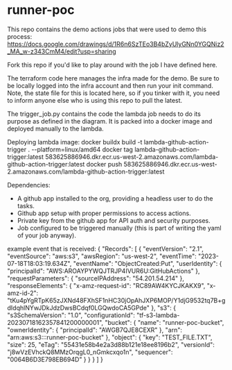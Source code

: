 # runner-poc

This repo contains the demo actions jobs that were used to demo this process:
https://docs.google.com/drawings/d/1R6n6SzTEo3B4bZyUlyGNn0YGQNiz2_MA_w-z343CmM4/edit?usp=sharing

Fork this repo if you'd like to play around with the job I have defined here.

The terraform code here manages the infra made for the demo.  Be sure to be locally logged into the infra account and then run your init command.  Note, the state file for this is located here, so if you tinker with it, you need to inform anyone else who is using this repo to pull the latest.

The trigger_job.py contains the code the lambda job needs to do its purpose as defined in the diagram.  It is packed into a docker image and deployed manually to the lambda.

Deploying lambda image:
docker buildx build -t lambda-github-action-trigger . --platform=linux/amd64
docker tag lambda-github-action-trigger:latest 583625886946.dkr.ecr.us-west-2.amazonaws.com/lambda-github-action-trigger:latest
docker push 583625886946.dkr.ecr.us-west-2.amazonaws.com/lambda-github-action-trigger:latest



Dependencies:
- A github app installed to the org, providing a headless user to do the tasks.
- Github app setup with proper permissions to access actions.
- Private key from the github app for API auth and security purposes.
- Job configured to be triggered manually (this is part of writing the yaml of your job anyway).



example event that is received:
{
  "Records": [
    {
      "eventVersion": "2.1",
      "eventSource": "aws:s3",
      "awsRegion": "us-west-2",
      "eventTime": "2023-07-18T18:03:19.634Z",
      "eventName": "ObjectCreated:Put",
      "userIdentity": {
        "principalId": "AWS:AROAYPYWQJTRJP4IVUR6U:GitHubActions"
      },
      "requestParameters": {
        "sourceIPAddress": "54.201.54.214"
      },
      "responseElements": {
        "x-amz-request-id": "RC89AW4KYCJKAKX9",
        "x-amz-id-2": "tKu4pYgRTpK65zJXNd48FXhSF1nHC30jOpAhJXP6MOP/Y1djG9532tq7B+gdIdqhlNYwJDkJdzDwsBCdqf0LGQwdoCA5GPde"
      },
      "s3": {
        "s3SchemaVersion": "1.0",
        "configurationId": "tf-s3-lambda-20230718162357841200000001",
        "bucket": {
          "name": "runner-poc-bucket",
          "ownerIdentity": {
            "principalId": "AWGB7QJE8CEXR"
          },
          "arn": "arn:aws:s3:::runner-poc-bucket"
        },
        "object": {
          "key": "TEST_FILE.TXT",
          "size": 25,
          "eTag": "55431e58b4e2a3d88b121e18ee8196b2",
          "versionId": "j8wVzEVhckQ8MMzOrqgL0_nGmkcxqo1n",
          "sequencer": "0064B6D3E798EB694D"
        }
      }
    }
  ]
}
